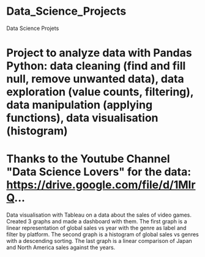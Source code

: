 # Data_Science_Projects
Data Science Projets

# Project to analyze data with Pandas Python: data cleaning (find and fill null, remove unwanted data), data exploration (value counts, filtering), data manipulation (applying functions), data visualisation (histogram)
# Thanks to the Youtube Channel "Data Science Lovers" for the data: https://drive.google.com/file/d/1MlrQ... 

Data visualisation with Tableau on a data about the sales of video games. 
Created 3 graphs and made a dashboard with them. The first graph is a linear representation of global sales vs year with the genre as label and filter by platform. The second graph is a histogram of global sales vs genres with a descending sorting. The last graph is a linear comparison of Japan and North America sales against the years.  
